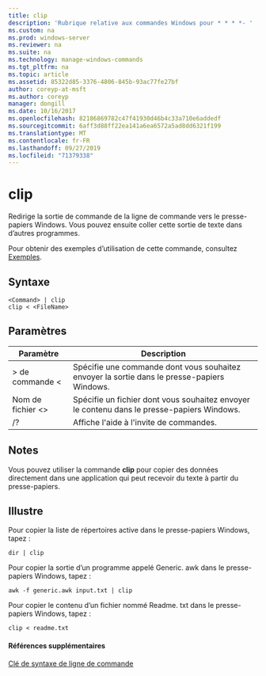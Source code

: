 ```yaml
---
title: clip
description: 'Rubrique relative aux commandes Windows pour * * * *- '
ms.custom: na
ms.prod: windows-server
ms.reviewer: na
ms.suite: na
ms.technology: manage-windows-commands
ms.tgt_pltfrm: na
ms.topic: article
ms.assetid: 85322d85-3376-4806-845b-93ac77fe27bf
author: coreyp-at-msft
ms.author: coreyp
manager: dongill
ms.date: 10/16/2017
ms.openlocfilehash: 82186869782c47f41930d46b4c33a710e6addedf
ms.sourcegitcommit: 6aff3d88ff22ea141a6ea6572a5ad8dd6321f199
ms.translationtype: MT
ms.contentlocale: fr-FR
ms.lasthandoff: 09/27/2019
ms.locfileid: "71379338"
---
```

# <a name="clip"></a>clip



Redirige la sortie de commande de la ligne de commande vers le presse-papiers Windows. Vous pouvez ensuite coller cette sortie de texte dans d’autres programmes.

Pour obtenir des exemples d’utilisation de cette commande, consultez [Exemples](#BKMK_examples).

## <a name="syntax"></a>Syntaxe

```
<Command> | clip
clip < <FileName>
```

## <a name="parameters"></a>Paramètres

|Paramètre|Description|
|---------|-----------|
|> de commande \<|Spécifie une commande dont vous souhaitez envoyer la sortie dans le presse-papiers Windows.|
|Nom de fichier \<>|Spécifie un fichier dont vous souhaitez envoyer le contenu dans le presse-papiers Windows.|
|/?|Affiche l'aide à l'invite de commandes.|

## <a name="remarks"></a>Notes

Vous pouvez utiliser la commande **clip** pour copier des données directement dans une application qui peut recevoir du texte à partir du presse-papiers.

## <a name="BKMK_examples"></a>Illustre

Pour copier la liste de répertoires active dans le presse-papiers Windows, tapez :
```
dir | clip
```
Pour copier la sortie d’un programme appelé Generic. awk dans le presse-papiers Windows, tapez :
```
awk -f generic.awk input.txt | clip
```
Pour copier le contenu d’un fichier nommé Readme. txt dans le presse-papiers Windows, tapez :
```
clip < readme.txt
```

#### <a name="additional-references"></a>Références supplémentaires

[Clé de syntaxe de ligne de commande](command-line-syntax-key.md)